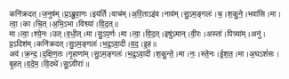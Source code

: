 

  
कनि॑क्रदत्।ज॒नुष॑म्।प्र॒ऽब्रु॒वा॒णः।इय॑र्ति।वाच॑म्।अ॒रि॒ताऽइ॑व।नाव॑म्।सु॒ऽम॒ङ्गलः॑।च॒।श॒कु॒ने॒।भवा॑सि।मा।त्वा॒।का।चि॒त्।अ॒भि॒ऽभा।विश्व्या॑।वि॒द॒त्॥  
मा।त्वा॒।श्ये॒नः।उत्।व॒धी॒त्।मा।सु॒ऽप॒र्णः।मा।त्वा॒।वि॒द॒त्।इषु॑ऽमान्।वी॒रः।अस्ता॑।पित्र्या॑म्।अनु॑।प्र॒ऽदिश॑म्।कनि॑क्रदत्।सु॒ऽम॒ङ्गलः॑।भ॒द्र॒ऽवा॒दी।व॒द॒।इ॒ह॥  
अव॑।क्र॒न्द॒।द॒क्षि॒ण॒तः।गृ॒हाणा॑म्।सु॒ऽम॒ङ्गलः॑।भ॒द्र॒ऽवा॒दी।श॒कु॒न्ते॒।मा।नः॒।स्ते॒नः।ई॒श॒त॒।मा।अ॒घऽशं॑सः।बृ॒हत्।व॒दे॒म॒।वि॒दथे॑।सु॒ऽवीराः॑॥  
